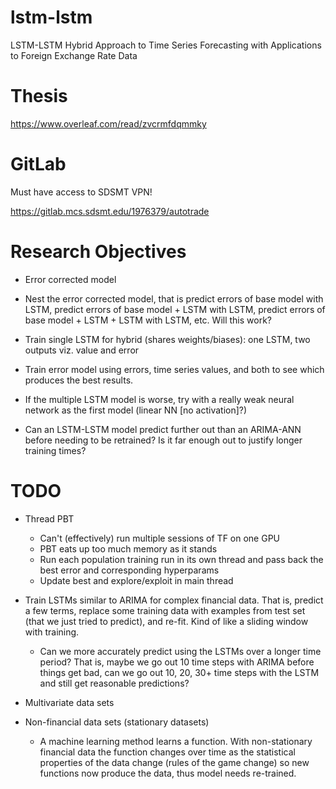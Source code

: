 # lstm-lstm
LSTM-LSTM Hybrid Approach to Time Series Forecasting with Applications to Foreign Exchange Rate Data

# Thesis
https://www.overleaf.com/read/zvcrmfdqmmky

# GitLab

Must have access to SDSMT VPN!

https://gitlab.mcs.sdsmt.edu/1976379/autotrade

# Research Objectives

+ Error corrected model

+ Nest the error corrected model, that is predict errors of base model with LSTM, predict errors of base model + LSTM with LSTM, predict errors of base model + LSTM + LSTM with LSTM, etc. Will this work?

+ Train single LSTM for hybrid (shares weights/biases): one LSTM, two outputs viz. value and error

+ Train error model using errors, time series values, and both to see which produces the best results. 

+ If the multiple LSTM model is worse, try with a really weak neural network as the first model (linear NN [no activation]?)

+ Can an LSTM-LSTM model predict further out than an ARIMA-ANN before needing to be retrained? Is it far enough out to justify longer training times?

# TODO
+ Thread PBT
  + Can't (effectively) run multiple sessions of TF on one GPU
  + PBT eats up too much memory as it stands
  + Run each population training run in its own thread and pass back the best error and corresponding hyperparams
  + Update best and explore/exploit in main thread

+ Train LSTMs similar to ARIMA for complex financial data. That is, predict a few terms, replace some training data with examples from test set (that we just tried to predict), and re-fit. Kind of like a sliding window with training.
  + Can we more accurately predict using the LSTMs over a longer time period? That is, maybe we go out 10 time steps with ARIMA before things get bad, can we go out 10, 20, 30+ time steps with the LSTM and still get reasonable predictions?
  
+ Multivariate data sets

+ Non-financial data sets (stationary datasets)
  + A machine learning method learns a function. With non-stationary financial data the function changes over time as the statistical properties of the data change (rules of the game change) so new functions now produce the data, thus model needs re-trained. 
